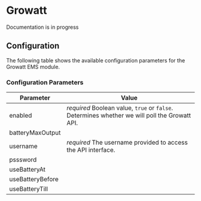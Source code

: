 # Growatt

Documentation is in progress

## Configuration

The following table shows the available configuration parameters for the Growatt EMS module.

### Configuration Parameters

| Parameter        | Value         |
| ---------------- | ------------- |
| enabled          | *required* Boolean value, ```true``` or ```false```. Determines whether we will poll the Growatt API. |
| batteryMaxOutput | |
| username         | *required* The username provided to access the API interface. |
| psssword         | |
| useBatteryAt     | |
| useBatteryBefore | |
| useBatteryTill   | |
